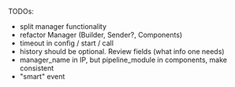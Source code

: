 TODOs:
- split manager functionality
- refactor Manager (Builder, Sender?, Components)
- timeout in config / start / call
- history should be optional. Review fields (what info one needs)
- manager_name in IP, but pipeline_module in components, make consistent
- "smart" event
